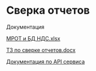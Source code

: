 # Сверка отчетов
Документация

[МРОТ и БД НДС.xlsx](Documentation/МРОТ%20и%20БД%20НДС.xlsx)

[ТЗ по сверке отчетов.docx](Documentation/ТЗ%20по%20сверке%20отчетов.docx)

[Документация по API сервиса](Documentation/api.md)
